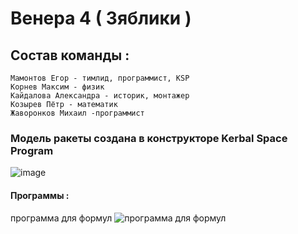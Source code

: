 # Венера 4 ( Зяблики )
## Состав команды :

    Мамонтов Егор - тимлид, программист, KSP
    Корнев Максим - физик
    Кайдалова Александра - историк, монтажер
    Козырев Пётр - математик
    Жаворонков Михаил -программист
### Модель ракеты создана в конструкторе Kerbal Space Program
![image](https://user-images.githubusercontent.com/83081015/209557718-5e22947e-82a3-4e1b-9fb4-9307b222008b.png)
#### Программы :
программа для формул
<img src="https://github.com/zhavkk/Kerbal/blob/main/formls.py" alt="программа для формул">
